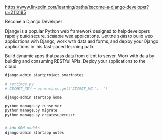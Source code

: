 https://www.linkedin.com/learning/paths/become-a-django-developer?u=2113185

Become a Django Developer

Django is a popular Python web framework designed to help developers rapidly build secure, scalable web applications. Get the skills to build web applications with Django, work with data and forms, and deploy your Django applications in this fast-paced learning path.

Build dynamic apps that pass data from client to server.
Work with data by building and consuming RESTful APIs.
Deploy your applications to the cloud.

```sh
django-admin startproject smartnotes .

# settings.py
# SECRET_KEY = os.environ.get('SECRET_KEY', '')

django-admin startapp home

python manage.py runserver
python manage.py migrate
python manage.py createsuperuser


# Add ORM models
django-admin startapp notes
```

